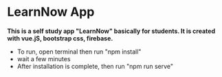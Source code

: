 # LearnNow App

**This is a self study app "LearnNow" basically for students. It is created with vue.jS, bootstrap css, firebase.**

* To run, open terminal then run "npm install"
* wait a few minutes
* After installation is complete, then run "npm run serve"
